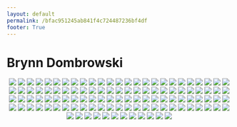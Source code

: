 ```yaml
---
layout: default
permalink: /bfac951245ab841f4c724487236bf4df
footer: True
---
```


# Brynn Dombrowski
<p style="text-align:center;">
<img src="https://image-aws-us-west-2.vsco.co/305b48/108952377/5f72ce28de7c9613f8094c37/vsco5f72ce28e0547.jpg">
<img src="https://image-aws-us-west-2.vsco.co/305b48/108952377/5f72cdd29656156a32ab2a4f/vsco5f72cdd33abd9.jpg">
<img src="https://image-aws-us-west-2.vsco.co/305b48/108952377/5f72cd8e9656156a32ab2a4e/vsco5f72cd8f5eb31.jpg">
<img src="https://image-aws-us-west-2.vsco.co/305b48/108952377/5f6a9c0781c02950bc51f3c5/vsco5f6a9c0878cbc.jpg">
<img src="https://image-aws-us-west-2.vsco.co/4eb135/69779124/5f65c32f9773f11119d860e1/vsco5f65c32ff2726.jpg">
<img src="https://image-aws-us-west-2.vsco.co/305b48/108952377/5f64fa993d96655ef7d623a9/vsco5f64fa9a1471c.jpg">
<img src="https://image-aws-us-west-2.vsco.co/305b48/108952377/5f64fa303d96655ef7d623a8/vsco5f64fa31473a1.jpg">
<img src="https://image-aws-us-west-2.vsco.co/4eb135/69779124/5f5f975604c0c87c28830c61/vsco5f5f9757b4bfb.jpg">
<img src="https://image-aws-us-west-2.vsco.co/305b48/108952377/5f5dc66eac908e054bb247b8/vsco5f5dc66ebed0e.jpg">
<img src="https://image-aws-us-west-2.vsco.co/4eb135/69779124/5f5c7a3abfa65c301954f79a/vsco5f5c7a3aa639f.jpg">
<img src="https://image-aws-us-west-2.vsco.co/4eb135/69779124/5f5beefba6d1a60c2b1d4ee0/vsco5f5beefc56e1e.jpg">
<img src="https://image-aws-us-west-2.vsco.co/305b48/108952377/5f586387f864ee235cf54466/vsco5f58638863e79.jpg">
<img src="https://image-aws-us-west-2.vsco.co/305b48/108952377/5f5437d4e20617126c6cab09/vsco5f5437d52f293.jpg">
<img src="https://image-aws-us-west-2.vsco.co/305b48/108952377/5f5437bbe20617126c6cab08/vsco5f5437bbe33ff.jpg">
<img src="https://image-aws-us-west-2.vsco.co/305b48/108952377/5f4f3fcd9ddce54be58f436c/vsco5f4f3fce2c54d.jpg">
<img src="https://image-aws-us-west-2.vsco.co/305b48/108952377/5f4c947a7706a81c151c0ec9/vsco5f4c947af3114.jpg">
<img src="https://image-aws-us-west-2.vsco.co/90033b/49845013/5f4bded1379c116e08b6043e/vsco5f4bdef0c0f6b.jpg">
<img src="https://image-aws-us-west-2.vsco.co/4eb135/69779124/5f4b7434cc32ba5201622ccb/vsco5f4b7434b0bf3.jpg">
<img src="https://image-aws-us-west-2.vsco.co/4eb135/69779124/5f3ed4e6e4780b16210970e7/vsco5f3ed4e731f4f.jpg">
<img src="https://image-aws-us-west-2.vsco.co/305b48/108952377/5f3ed403cf41d11551e5d1f7/vsco5f3ed4040b003.jpg">
<img src="https://image-aws-us-west-2.vsco.co/305b48/108952377/5f3cb996b357bc0babe672a9/vsco5f3cb996a7bb0.jpg">
<img src="https://image-aws-us-west-2.vsco.co/305b48/108952377/5f3a13022519b65d85fdc2a1/vsco5f3a1302df8bc.jpg">
<img src="https://image-aws-us-west-2.vsco.co/4eb135/69779124/5f33101dbf10671133bd5f3e/vsco5f33101e6ab6d.jpg">
<img src="https://image-aws-us-west-2.vsco.co/4eb135/69779124/5f2e5a3c142f185c2dbaf392/vsco5f2e5a3d0325f.jpg">
<img src="https://image-aws-us-west-2.vsco.co/4eb135/69779124/5f2e5a3c142f185c2dbaf392/vsco5f2e5a3d0325f.jpg">
<img src="https://image-aws-us-west-2.vsco.co/4eb135/69779124/5f2e5a21142f185c2dbaf391/vsco5f2e5a236145d.jpg">
<img src="https://image-aws-us-west-2.vsco.co/305b48/108952377/5f2b9f302039e028c146a9db/vsco5f2b9f927f534.jpg">
<img src="https://image-aws-us-west-2.vsco.co/305b48/108952377/5f2a501b9a5eb852eb793e72/vsco5f2a50332e18e.jpg">
<img src="https://image-aws-us-west-2.vsco.co/4eb135/69779124/5f23553c09887f082c4a1055/vsco5f23553cd1063.jpg">
<img src="https://image-aws-us-west-2.vsco.co/305b48/108952377/5f211ce52d2ff07673f3e22f/vsco5f211ce64959c.jpg">
<img src="https://image-aws-us-west-2.vsco.co/305b48/108952377/5f14a031bb2121437ee2c062/vsco5f14a0324d27d.jpg">
<img src="https://image-aws-us-west-2.vsco.co/4eb135/69779124/5f0acd49a006273e30246cfa/vsco5f0acd49f2dbb.jpg">
<img src="https://image-aws-us-west-2.vsco.co/305b48/108952377/5f080d828c02af09b42fdcba/vsco5f080d8330067.jpg">
<img src="https://image-aws-us-west-2.vsco.co/90033b/49845013/5f052cf34136ca4c6fea6a8f/vsco5f052cf44b7e5.jpg">
<img src="https://image-aws-us-west-2.vsco.co/305b48/108952377/5f02b72bc898472bebc9ae5d/vsco5f02b72c8abf9.jpg">
<img src="https://image-aws-us-west-2.vsco.co/305b48/108952377/5f013926841e4f4982d90b12/vsco5f0139268e536.jpg">
<img src="https://image-aws-us-west-2.vsco.co/305b48/108952377/5effc7f33e53a06a05081889/vsco5effc7f3abb29.jpg">
<img src="https://image-aws-us-west-2.vsco.co/305b48/108952377/5efead509a261e22e325e9bf/vsco5efead50e62ef.jpg">
<img src="https://image-aws-us-west-2.vsco.co/305b48/108952377/5efead379a261e22e325e9be/vsco5efead38e8ffb.jpg">
<img src="https://image-aws-us-west-2.vsco.co/305b48/108952377/5efe2d05fcd33d012127b0c4/vsco5efe2d05a9029.jpg">
<img src="https://image-aws-us-west-2.vsco.co/305b48/108952377/5ef8c562a4d5661eaf4e3ed7/vsco5ef8c5731c664.jpg">
<img src="https://image-aws-us-west-2.vsco.co/305b48/108952377/5eebc21d9a2e1548040ad7be/vsco5eebc21e30c74.jpg">
<img src="https://image-aws-us-west-2.vsco.co/305b48/108952377/5ee875e0cdf5926f0fa67069/vsco5ee875e1f0cb7.jpg">
<img src="https://image-aws-us-west-2.vsco.co/4eb135/69779124/5ee5df13687b8c450b0035c0/vsco5ee5df195c06c.jpg">
<img src="https://image-aws-us-west-2.vsco.co/4eb135/69779124/5ee5dee4687b8c450b0035bf/vsco5ee5deef62435.jpg">
<img src="https://image-aws-us-west-2.vsco.co/4eb135/69779124/5ee48fddd626a16f36ef996e/vsco5ee48fdf55180.jpg">
<img src="https://image-aws-us-west-2.vsco.co/305b48/108952377/5eddc6185082f83161fdcfb4/vsco5eddc63598f51.jpg">
<img src="https://image-aws-us-west-2.vsco.co/4eb135/69779124/5edd65ae2ab33e19156dcf36/vsco5edd65aeef93b.jpg">
<img src="https://image-aws-us-west-2.vsco.co/305b48/108952377/5edc5c1b4421235534ce3260/vsco5edc5c513777a.jpg">
<img src="https://image-aws-us-west-2.vsco.co/4eb135/69779124/5edc1011befca24113235b6b/vsco5edc1061ecb99.jpg">
<img src="https://image-aws-us-west-2.vsco.co/4eb135/69779124/5edacfefa1bb2e6f04093d2e/vsco5edacffd461ea.jpg">
<img src="https://image-aws-us-west-2.vsco.co/4eb135/69779124/5edacfcea1bb2e6f04093d2d/vsco5edacfd67964e.jpg">
<img src="https://image-aws-us-west-2.vsco.co/4eb135/69779124/5edacf5ea1bb2e6f04093d2c/vsco5edacf6b63fd4.jpg">
<img src="https://image-aws-us-west-2.vsco.co/4eb135/69779124/5edaceefa1bb2e6f04093d2b/vsco5edacf5c60d66.jpg">
<img src="https://image-aws-us-west-2.vsco.co/4eb135/69779124/5edacee4a1bb2e6f04093d2a/vsco5edaceee07ea0.jpg">
<img src="https://image-aws-us-west-2.vsco.co/4eb135/69779124/5edaceb9a1bb2e6f04093d29/vsco5edacebee1194.jpg">
<img src="https://image-aws-us-west-2.vsco.co/305b48/108952377/5ed4ab7ed50d475cbdc9f62b/vsco5ed4ab7fb31ef.jpg">
<img src="https://image-aws-us-west-2.vsco.co/4eb135/69779124/5ed4301fdc73a33c33c3c0e9/vsco5ed430201e157.jpg">
<img src="https://image-aws-us-west-2.vsco.co/305b48/108952377/5ecdf247ad15d6229b8e012a/vsco5ecdf2483e3a8.jpg">
<img src="https://image-aws-us-west-2.vsco.co/4eb135/69779124/5ec331d929cefd6033525128/vsco5ec331dacd25d.jpg">
<img src="https://image-aws-us-west-2.vsco.co/305b48/108952377/5ebf7f714f04486e4fd6a144/vsco5ebf7f728e9d2.jpg">
<img src="https://image-aws-us-west-2.vsco.co/4eb135/69779124/5ebccfca5d07ee3d2bc4de26/vsco5ebccfcb0c170.jpg">
<img src="https://image-aws-us-west-2.vsco.co/4eb135/69779124/5eba072955452c0708532fe4/vsco5eba072b1935f.jpg">
<img src="https://image-aws-us-west-2.vsco.co/305b48/108952377/5eba04ed319499066fe74d02/vsco5eba04ee289a1.jpg">
<img src="https://image-aws-us-west-2.vsco.co/4eb135/69779124/5eb9f380df13a20116b10a9c/vsco5eb9f3819b00a.jpg">
<img src="https://image-aws-us-west-2.vsco.co/4eb135/69779124/5eb9f289df13a20116b10a96/vsco5eb9f28b69e7a.jpg">
<img src="https://image-aws-us-west-2.vsco.co/4eb135/69779124/5eb9f27edf13a20116b10a95/vsco5eb9f27ff2a6d.jpg">
<img src="https://image-aws-us-west-2.vsco.co/4eb135/69779124/5eb9f18fdf13a20116b10a92/vsco5eb9f1912aee7.jpg">
<img src="https://image-aws-us-west-2.vsco.co/305b48/108952377/5eae4df858058105d99745bc/vsco5eae4df998e16.jpg">
<img src="https://image-aws-us-west-2.vsco.co/305b48/108952377/5eaba8d1e561d8579451e5d2/vsco5eaba8d23133c.jpg">
<img src="https://image-aws-us-west-2.vsco.co/305b48/108952377/5eab88f2e667a94f44adcf2d/vsco5eab88f3127b6.jpg">
<img src="https://image-aws-us-west-2.vsco.co/305b48/108952377/5eab88e8e667a94f44adcf2c/vsco5eab88e99c675.jpg">
<img src="https://image-aws-us-west-2.vsco.co/305b48/108952377/5ea4d69417bf03189c20fc35/vsco5ea4d6ad41bb5.jpg">
<img src="https://image-aws-us-west-2.vsco.co/305b48/108952377/5ea373ddb5e20b3dcfe8df65/vsco5ea373de7f22e.jpg">
<img src="https://image-aws-us-west-2.vsco.co/4eb135/69779124/5ea2a419d995c30718d695b4/vsco5ea2a41a89e56.jpg">
<img src="https://image-aws-us-west-2.vsco.co/4eb135/69779124/5ea13dc44dfdd32b23de96ef/vsco5ea13dc58c75a.jpg">
<img src="https://image-aws-us-west-2.vsco.co/4eb135/69779124/5ea133c3be774d291417e989/vsco5ea133c462b45.jpg">
<img src="https://image-aws-us-west-2.vsco.co/4eb135/69779124/5ea0a62dcbdced0418c96dcc/vsco5ea0a62f2da5c.jpg">
<img src="https://image-aws-us-west-2.vsco.co/4eb135/69779124/5ea0a612cbdced0418c96dca/vsco5ea0a6147916f.jpg">
<img src="https://image-aws-us-west-2.vsco.co/4eb135/69779124/5ea0a60dcbdced0418c96dc9/vsco5ea0a60e79601.jpg">
<img src="https://image-aws-us-west-2.vsco.co/4eb135/69779124/5e94244ac8a6da4f2dde8f23/vsco5e94244ce7210.jpg">
<img src="https://image-aws-us-west-2.vsco.co/305b48/108952377/5e93b58fcbef7433cb607992/vsco5e93b59072909.jpg">
<img src="https://image-aws-us-west-2.vsco.co/305b48/108952377/5e920e178238db468c964c35/vsco5e920e1876356.jpg">
<img src="https://image-aws-us-west-2.vsco.co/305b48/108952377/5e8c1af551fb3d40e79e8dea/vsco5e8c1af64929e.jpg">
<img src="https://image-aws-us-west-2.vsco.co/305b48/108952377/5e8a79fa933c4e5592c14fca/vsco5e8a79fbe4fa1.jpg">
<img src="https://image-aws-us-west-2.vsco.co/4eb135/69779124/5e803bf0083adf3431f797cc/vsco5e803bf20479a.jpg">
<img src="https://image-aws-us-west-2.vsco.co/305b48/108952377/5e6d0dc2fc6ba249eac034e2/vsco5e6d0dc34f6c9.jpg">
<img src="https://image-aws-us-west-2.vsco.co/90033b/49845013/5e6c776e3007152386ff0ff9/vsco5e6c776f0b6b3.jpg">
<img src="https://image-aws-us-west-2.vsco.co/305b48/108952377/5e6bdfe2b655227cf52cf386/vsco5e6bdfe2c166f.jpg">
<img src="https://image-aws-us-west-2.vsco.co/305b48/108952377/5e67c79c2f03626fe7f0842a/vsco5e67c79d75b2b.jpg">
<img src="https://image-aws-us-west-2.vsco.co/305b48/108952377/5e573bbc07e4123167b015bd/vsco5e573bbd9451f.jpg">
<img src="https://image-aws-us-west-2.vsco.co/305b48/108952377/5e4b452c117caa1f7fa37572/vsco5e4b452e1772c.jpg">
<img src="https://image-aws-us-west-2.vsco.co/305b48/108952377/5e38f44013c62b6d1f3908cd/vsco5e38f441184a1.jpg">
<img src="https://image-aws-us-west-2.vsco.co/4eb135/69779124/5e2e30143fad3a2a0cbbf578/vsco5e2e30160c4cc.jpg">
<img src="https://image-aws-us-west-2.vsco.co/4eb135/69779124/5e115d0a103de24538b580aa/vsco5e115d0c209ad.jpg">
<img src="https://image-aws-us-west-2.vsco.co/4eb135/69779124/5d8c42754e3f5f231150950a/vsco5d8c4276b1c3b.jpg">
<img src="https://image-aws-us-west-2.vsco.co/4eb135/69779124/5d8996b1706e04742081f580/vsco5d8996b2e10ff.jpg">
<img src="https://image-aws-us-west-2.vsco.co/90033b/49845013/5d6c7d4bd7f6957d000f7f7b/vsco5d6c7d507b072.jpg">
<img src="https://image-aws-us-west-2.vsco.co/4eb135/69779124/5d716e526bf90142196af752/vsco5d716e5474e63.jpg">
<img src="https://image-aws-us-west-2.vsco.co/305b48/108952377/5d596862cf29d418768162e8/vsco5d5968691e532.jpg">
<img src="https://image-aws-us-west-2.vsco.co/305b48/108952377/5d59672ee32c851830446cd8/vsco5d59672fc56f7.jpg">
<img src="https://image-aws-us-west-2.vsco.co/4eb135/69779124/5d4650564e1d1a3302948199/vsco5d4650587e6a1.jpg">
<img src="https://image-aws-us-west-2.vsco.co/305b48/108952377/5d2fc603b28a1e6b2eb7fc30/vsco5d2fc605a2f17.jpg">
<img src="https://image-aws-us-west-2.vsco.co/305b48/108952377/5d2fc551b28a1e6b2eb7fc2e/vsco5d2fc553a0500.jpg">
<img src="https://image-aws-us-west-2.vsco.co/305b48/108952377/5d1ce84467fdb714052dd305/vsco5d1ce849de43c.jpg">
<img src="https://image-aws-us-west-2.vsco.co/305b48/108952377/5d1ce7d367fdb714052dd304/vsco5d1ce7d84240a.jpg">
<img src="https://image-aws-us-west-2.vsco.co/305b48/108952377/5d14f4746a1bbd0aa0e00e0a/vsco5d14f481e49c9.jpg">
<img src="https://image-aws-us-west-2.vsco.co/305b48/108952377/5d0873243370bf557871f597/vsco5d0873267fce0.jpg">
<img src="https://image-aws-us-west-2.vsco.co/90033b/49845013/5cfbe4e76229711d00b1bfc6/vsco5cfbe4e9704d9.jpg">
<img src="https://image-aws-us-west-2.vsco.co/305b48/108952377/5cc5309ab9e2e11585f7eb38/vsco5cc5309b7db1f.jpg">
<img src="https://image-aws-us-west-2.vsco.co/305b48/108952377/5cc53065b9e2e11585f7eb37/vsco5cc5306707bdf.jpg">
<img src="https://image-aws-us-west-2.vsco.co/90033b/49845013/5c50fa059c8d4e4800221aa8/vsco5c50fa09c83a5.jpg">
</p>